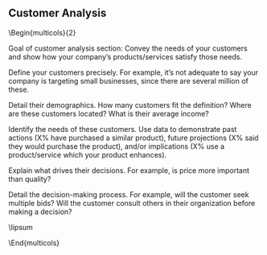 ## Customer Analysis

\Begin{multicols}{2}

Goal of customer analysis section: Convey the needs of your customers and show how your company’s products/services satisfy those needs.

Define your customers precisely. For example, it’s not adequate to say your company is targeting small businesses, since there are several million of these.

Detail their demographics. How many customers fit the definition? Where are these customers located? What is their average income?

Identify the needs of these customers. Use data to demonstrate past actions (X% have purchased a similar product), future projections (X% said they would purchase the product), and/or implications (X% use a product/service which your product enhances).

Explain what drives their decisions. For example, is price more important than quality?

Detail the decision-making process. For example, will the customer seek multiple bids? Will the customer consult others in their organization before making a decision?

\lipsum

\End{multicols}
